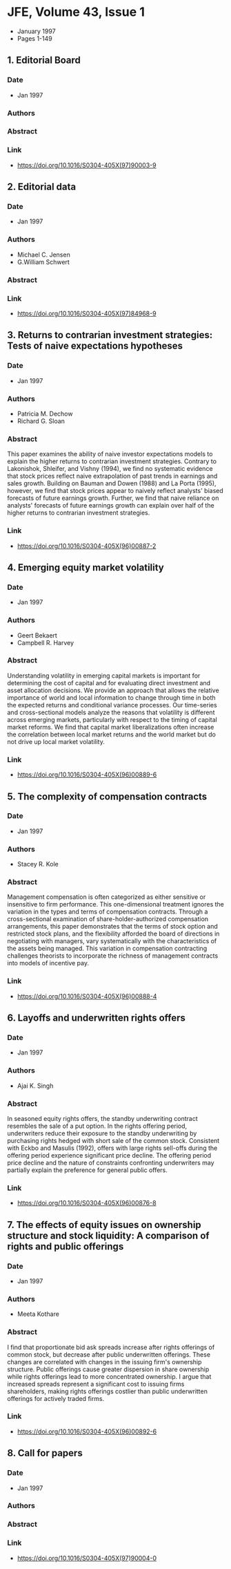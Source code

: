 # JFE, Volume 43, Issue 1
- January 1997
- Pages 1-149

## 1. Editorial Board
### Date
- Jan 1997
### Authors
### Abstract

### Link
- https://doi.org/10.1016/S0304-405X(97)90003-9

## 2. Editorial data
### Date
- Jan 1997
### Authors
- Michael C. Jensen
- G.William Schwert
### Abstract

### Link
- https://doi.org/10.1016/S0304-405X(97)84968-9

## 3. Returns to contrarian investment strategies: Tests of naive expectations hypotheses
### Date
- Jan 1997
### Authors
- Patricia M. Dechow
- Richard G. Sloan
### Abstract
This paper examines the ability of naive investor expectations models to explain the higher returns to contrarian investment strategies. Contrary to Lakonishok, Shleifer, and Vishny (1994), we find no systematic evidence that stock prices reflect naive extrapolation of past trends in earnings and sales growth. Building on Bauman and Dowen (1988) and La Porta (1995), however, we find that stock prices appear to naively reflect analysts' biased forecasts of future earnings growth. Further, we find that naive reliance on analysts' forecasts of future earnings growth can explain over half of the higher returns to contrarian investment strategies.
### Link
- https://doi.org/10.1016/S0304-405X(96)00887-2

## 4. Emerging equity market volatility
### Date
- Jan 1997
### Authors
- Geert Bekaert
- Campbell R. Harvey
### Abstract
Understanding volatility in emerging capital markets is important for determining the cost of capital and for evaluating direct investment and asset allocation decisions. We provide an approach that allows the relative importance of world and local information to change through time in both the expected returns and conditional variance processes. Our time-series and cross-sectional models analyze the reasons that volatility is different across emerging markets, particularly with respect to the timing of capital market reforms. We find that capital market liberalizations often increase the correlation between local market returns and the world market but do not drive up local market volatility.
### Link
- https://doi.org/10.1016/S0304-405X(96)00889-6

## 5. The complexity of compensation contracts
### Date
- Jan 1997
### Authors
- Stacey R. Kole
### Abstract
Management compensation is often categorized as either sensitive or insensitive to firm performance. This one-dimensional treatment ignores the variation in the types and terms of compensation contracts. Through a cross-sectional examination of share-holder-authorized compensation arrangements, this paper demonstrates that the terms of stock option and restricted stock plans, and the flexibility afforded the board of directions in negotiating with managers, vary systematically with the characteristics of the assets being managed. This variation in compensation contracting challenges theorists to incorporate the richness of management contracts into models of incentive pay.
### Link
- https://doi.org/10.1016/S0304-405X(96)00888-4

## 6. Layoffs and underwritten rights offers
### Date
- Jan 1997
### Authors
- Ajai K. Singh
### Abstract
In seasoned equity rights offers, the standby underwriting contract resembles the sale of a put option. In the rights offering period, underwriters reduce their exposure to the standby underwriting by purchasing rights hedged with short sale of the common stock. Consistent with Eckbo and Masulis (1992), offers with large rights sell-offs during the offering period experience significant price decline. The offering period price decline and the nature of constraints confronting underwriters may partially explain the preference for general public offers.
### Link
- https://doi.org/10.1016/S0304-405X(96)00876-8

## 7. The effects of equity issues on ownership structure and stock liquidity: A comparison of rights and public offerings
### Date
- Jan 1997
### Authors
- Meeta Kothare
### Abstract
I find that proportionate bid ask spreads increase after rights offerings of common stock, but decrease after public underwritten offerings. These changes are correlated with changes in the issuing firm's ownership structure. Public offerings cause greater dispersion in share ownership while rights offerings lead to more concentrated ownership. I argue that increased spreads represent a significant cost to issuing firms shareholders, making rights offerings costlier than public underwritten offerings for actively traded firms.
### Link
- https://doi.org/10.1016/S0304-405X(96)00892-6

## 8. Call for papers
### Date
- Jan 1997
### Authors
### Abstract

### Link
- https://doi.org/10.1016/S0304-405X(97)90004-0

